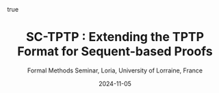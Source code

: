 ---
title: "SC-TPTP : Extending the TPTP Format for Sequent-based Proofs"
subtitle: Formal Methods Seminar, Loria, University of Lorraine, France
author:
date: 2024-11-05
categories: [talks]
math: true
mermaid: true
attachment: sc-tptp-long.pdf
---